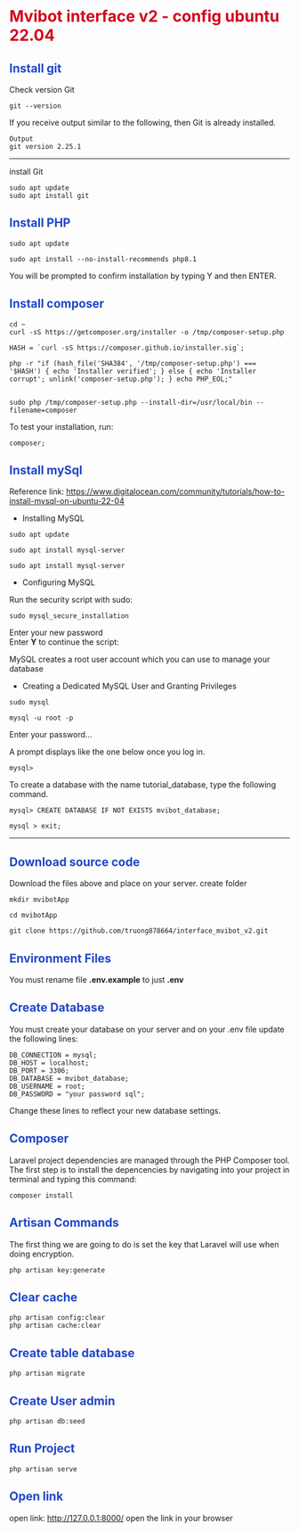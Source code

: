 # <strong style="color:#D2001A">Mvibot interface v2 - config ubuntu 22.04</strong>

## <strong style="color:#2146c7">Install git</strong>

Check version Git

```tsx
git --version
```

If you receive output similar to the following, then Git is already installed.

```tsx
Output
git version 2.25.1
```

---

install Git

```tsx
sudo apt update
sudo apt install git
```

## <strong style="color:#2146c7">Install PHP</strong>

```tsx
sudo apt update
```

```tsx
sudo apt install --no-install-recommends php8.1
```

You will be prompted to confirm installation by typing Y and then ENTER.

## <strong style="color:#2146c7">Install composer</strong>

```tsx
cd ~
curl -sS https://getcomposer.org/installer -o /tmp/composer-setup.php
```

```tsx
HASH = `curl -sS https://composer.github.io/installer.sig`;
```

```tsx
php -r "if (hash_file('SHA384', '/tmp/composer-setup.php') === '$HASH') { echo 'Installer verified'; } else { echo 'Installer corrupt'; unlink('composer-setup.php'); } echo PHP_EOL;"
```

```tsx

sudo php /tmp/composer-setup.php --install-dir=/usr/local/bin --filename=composer
```

To test your installation, run:

```tsx
composer;
```

## <strong style="color:#2146c7">Install mySql</strong>

Reference link: https://www.digitalocean.com/community/tutorials/how-to-install-mysql-on-ubuntu-22-04

-   Installing MySQL

```tsx
sudo apt update
```

```tsx
sudo apt install mysql-server
```

```tsx
sudo apt install mysql-server
```

-   Configuring MySQL

Run the security script with sudo:

```tsx
sudo mysql_secure_installation
```

Enter your new password
<br>
Enter <strong>Y</strong> to continue the script:

MySQL creates a root user account which you can use to manage your database

-   Creating a Dedicated MySQL User and Granting Privileges

```tsx
sudo mysql
```

```tsx
mysql -u root -p
```

Enter your password...

A prompt displays like the one below once you log in.

```tsx
mysql>
```

To create a database with the name tutorial_database, type the following command.

```tsx
mysql> CREATE DATABASE IF NOT EXISTS mvibot_database;
```

```tsx
mysql > exit;
```

---

## <strong style="color:#2146c7">Download source code</strong>

Download the files above and place on your server.
create folder

```tsx
mkdir mvibotApp
```

```tsx
cd mvibotApp
```

```tsx
git clone https://github.com/truong878664/interface_mvibot_v2.git
```

## <strong style="color:#2146c7">Environment Files</strong>

You must rename file <strong>.env.example</strong> to just <strong>.env</strong>

## <strong style="color:#2146c7">Create Database</strong>

You must create your database on your server and on your .env file update the following lines:

```tsx
DB_CONNECTION = mysql;
DB_HOST = localhost;
DB_PORT = 3306;
DB_DATABASE = mvibot_database;
DB_USERNAME = root;
DB_PASSWORD = "your password sql";
```

Change these lines to reflect your new database settings.

## <strong style="color:#2146c7">Composer</strong>

Laravel project dependencies are managed through the PHP Composer tool. The first step is to install the depencencies by navigating into your project in terminal and typing this command:

```tsx
composer install
```

## <strong style="color:#2146c7">Artisan Commands</strong>

The first thing we are going to do is set the key that Laravel will use when doing encryption.

```tsx
php artisan key:generate
```

## <strong style="color:#2146c7">Clear cache</strong>

```tsx
php artisan config:clear
php artisan cache:clear
```

## <strong style="color:#2146c7">Create table database</strong>

```tsx
php artisan migrate
```

## <strong style="color:#2146c7">Create User admin</strong>

```tsx
php artisan db:seed
```

## <strong style="color:#2146c7">Run Project</strong>

```tsx
php artisan serve
```

## <strong style="color:#2146c7">Open link</strong>

open link: http://127.0.0.1:8000/ open the link in your browser
